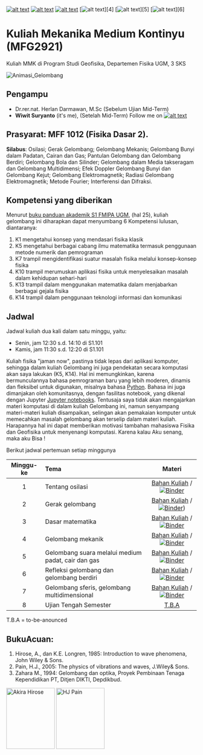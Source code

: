 [![alt text][1.1]][1]
[![alt text][2.1]][2]
[![alt text][3.1]][3]
[![alt text][4.1]][4]
[![alt text][5.1]][5]
[![alt text][6.1]][6]

[1.1]: http://i.imgur.com/tXSoThF.png (twitter icon with padding)
[2.1]: http://i.imgur.com/P3YfQoD.png (facebook icon with padding)
[3.1]: http://i.imgur.com/yCsTjba.png (google plus icon with padding)
[4.1]: http://i.imgur.com/YckIOms.png (tumblr icon with padding)
[5.1]: http://i.imgur.com/1AGmwO3.png (dribbble icon with padding)
[6.1]: http://i.imgur.com/0o48UoR.png (github icon with padding)


# Kuliah Mekanika Medium Kontinyu (MFG2921)
Kuliah MMK di Program Studi Geofisika, Departemen Fisika UGM, 3 SKS

![Animasi_Gelombang](https://upload.wikimedia.org/wikipedia/commons/8/8b/Displacement_of_a_continuum.svg)

## Pengampu
- Dr.rer.nat. Herlan Darmawan, M.Sc (Sebelum Ujian Mid-Term)
- **Wiwit Suryanto** (it's me), (Setelah Mid-Term)
Follow me on [![alt text][1.1]][1]

## Prasyarat: MFF 1012 (Fisika Dasar 2).
**Silabus**: Osilasi; Gerak Gelombang; Gelombang Mekanis; Gelombang Bunyi dalam Padatan, Cairan dan Gas; Pantulan Gelombang dan Gelombang Berdiri; Gelombang Bola dan Silinder; Gelombang dalam Media takseragam dan Gelombang Multidimensi; Efek Doppler Gelombang Bunyi dan Gelombang Kejut; Gelombang Elektromagnetik; Radiasi Gelombang Elektromagnetik; Metode Fourier; Interferensi dan Difraksi.
## Kompetensi yang diberikan

Menurut [buku panduan akademik S1 FMIPA UGM](http://mipa.ugm.ac.id/file/kurikulum-s1-s2-dan-s3/), (hal 25), kuliah gelombang ini diharapkan dapat menyumbang 6 Kompetensi lulusan, diantaranya:
1. K1 mengetahui konsep yang mendasari fisika klasik
2. K5 mengetahui berbagai cabang ilmu matematika termasuk penggunaan metode numerik dan pemrograman
3. K7 trampil mengidentifikasi suatur masalah fisika melalui konsep-konsep fisika
4. K10 trampil merumuskan aplikasi fisika untuk menyelesaikan masalah dalam kehidupan sehari-hari
5. K13 trampil dalam menggunakan matematika dalam menjabarkan berbagai gejala fisika
6. K14 trampil dalam penggunaan teknologi informasi dan komunikasi

## Jadwal

Jadwal kuliah dua kali dalam satu minggu, yaitu:
- Senin, jam 12:30 s.d. 14:10 di S1.101
- Kamis, jam 11:30 s.d. 12:20 di S1.101

Kuliah fisika "jaman now", pastinya tidak lepas dari aplikasi komputer, sehingga dalam kuliah Gelombang ini juga pendekatan secara komputasi akan saya lakukan (K5, K14). Hal ini memungkinkan, karena bermunculannya bahasa pemrograman baru yang lebih moderen, dinamis dan fleksibel untuk digunakan, misalnya bahasa [Python](http://python.org). Bahasa ini juga dimanjakan oleh komunitasnya, dengan fasilitas notebook, yang dikenal dengan Jupyter [Jupyter notebooks](http://jupyter.org/). Tentusaja saya tidak akan mengajarkan materi komputasi di dalam kuliah Gelombang ini, namun senyampang materi-materi kuliah disampaikan, selingan akan pemakaian komputer untuk memecahkan masalah gelombang akan terselip dalam materi kuliah. Harapannya hal ini dapat memberikan motivasi tambahan mahasiswa Fisika dan Geofisika untuk menyenangi komputasi. Karena kalau Aku senang, maka aku Bisa ! 

Berikut jadwal pertemuan setiap minggunya

| Minggu-ke | Tema                                 | Materi |
|:------:|:-------------------------------------|:-------:|
| 1     | Tentang osilasi | [Bahan Kuliah](http://nbviewer.jupyter.org/github/maswiet/Kuliah_Gelombang/blob/master/Kuliah_Minggu%2301.ipynb) / [![Binder](https://mybinder.org/badge.svg)](https://mybinder.org/v2/gh/maswiet/Kuliah_Gelombang/master) |
| 2     | Gerak gelombang | [Bahan Kuliah](https://nbviewer.jupyter.org/github/maswiet/Kuliah_Gelombang/blob/master/Kuliah_Minggu%2302.ipynb) / [![Binder](https://mybinder.org/badge.svg)](https://mybinder.org/v2/gh/maswiet/Kuliah_Gelombang/master))|
| 3    | Dasar matematika | [Bahan Kuliah](https://github.com/maswiet/Kuliah_Gelombang/blob/master/Kuliah_Minggu%2303.ipynb) / [![Binder](https://mybinder.org/badge.svg)](https://mybinder.org/v2/gh/maswiet/Kuliah_Gelombang/master) |
| 4     | Gelombang mekanik | [Bahan Kuliah](https://github.com/maswiet/Kuliah_Gelombang/blob/master/Kuliah_Minggu%2305.ipynb) / [![Binder](https://mybinder.org/badge.svg)](https://mybinder.org/v2/gh/maswiet/Kuliah_Gelombang/master)|
| 5     | Gelombang suara melalui medium padat, cair dan gas | [Bahan Kuliah](https://github.com/maswiet/Kuliah_Gelombang/blob/master/Kuliah_Minggu%2304.ipynb) / [![Binder](https://mybinder.org/badge.svg)](https://mybinder.org/v2/gh/maswiet/Kuliah_Gelombang/master) |
| 6     | Refleksi gelombang dan gelombang berdiri |  [Bahan Kuliah](https://github.com/maswiet/Kuliah_Gelombang/blob/master/Kuliah_Minggu%2306.ipynb) / [![Binder](https://mybinder.org/badge.svg)](https://mybinder.org/v2/gh/maswiet/Kuliah_Gelombang/master) |
| 7     | Gelombang sferis, gelombang multidimensional |  [Bahan Kuliah](https://github.com/maswiet/Kuliah_Gelombang/blob/master/Kuliah_Minggu%2307.ipynb) / [![Binder](https://mybinder.org/badge.svg)](https://mybinder.org/v2/gh/maswiet/Kuliah_Gelombang/master) |
| 8     | Ujian Tengah Semester | [T.B.A](#) |

T.B.A = to-be-anounced 


## BukuAcuan:
1. Hirose, A., dan K.E. Longren, 1985: Introduction to wave phenomena, John Wiley & Sons.
2. Pain, H.J., 2005: The physics of vibrations and waves, J.Wiley& Sons.
3. Zahara M., 1994: Gelombang dan optika, Proyek Pembinaan Tenaga Kependidikan PT, Ditjen DIKTI, Depdikbud.

<img src="https://books.google.co.id/books/content?id=fEc1DwAAQBAJ&printsec=frontcover&img=1&zoom=1&imgtk=AFLRE72LpmpsgR5599Zt1OHcgkLGS_Gc9UP3Qq8Dw_wOYoM0kPPAczu0pFznJKDywZHx-OuE1XzYEAkEL9HF-FtZjNikqJ5ZT9NlV02R_fnOODRaHshzwpPv-as-pbnA2xCWjDt2vj-u" width=128px height=161px alt='Akira Hirose'> <img src="https://d1w7fb2mkkr3kw.cloudfront.net/assets/images/book/lrg/9780/4700/9780470012956.jpg" width=128px height=161px alt='HJ Pain'>


 [1]: http://www.twitter.com/maswiet
 [2]: http://www.facebook.com/mas.wiet.52
 [3]: https://plus.google.com/#
